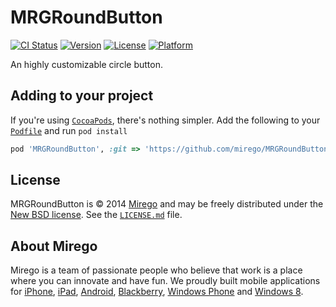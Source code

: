 # MRGRoundButton

[![CI Status](http://img.shields.io/travis/Mirego/MRGRoundButton.svg?style=flat)](https://travis-ci.org/Mirego/MRGRoundButton)
[![Version](https://img.shields.io/cocoapods/v/MRGRoundButton.svg?style=flat)](http://cocoadocs.org/docsets/MRGRoundButton)
[![License](https://img.shields.io/cocoapods/l/MRGRoundButton.svg?style=flat)](http://cocoadocs.org/docsets/MRGRoundButton)
[![Platform](https://img.shields.io/cocoapods/p/MRGRoundButton.svg?style=flat)](http://cocoadocs.org/docsets/MRGRoundButton)

An highly customizable circle button.

## Adding to your project

If you're using [`CocoaPods`](http://cocoapods.org/), there's nothing simpler.
Add the following to your [`Podfile`](http://docs.cocoapods.org/podfile.html)
and run `pod install`

```ruby
pod 'MRGRoundButton', :git => 'https://github.com/mirego/MRGRoundButton.iOS.git'
```

## License

MRGRoundButton is © 2014 [Mirego](http://www.mirego.com) and may be freely
distributed under the [New BSD license](http://opensource.org/licenses/BSD-3-Clause).
See the [`LICENSE.md`](https://github.com/mirego/MRGRoundButton.iOS/blob/master/LICENSE.md) file.

## About Mirego

Mirego is a team of passionate people who believe that work is a place where you can innovate and have fun.
We proudly built mobile applications for
[iPhone](http://mirego.com/en/iphone-app-development/ "iPhone application development"),
[iPad](http://mirego.com/en/ipad-app-development/ "iPad application development"),
[Android](http://mirego.com/en/android-app-development/ "Android application development"),
[Blackberry](http://mirego.com/en/blackberry-app-development/ "Blackberry application development"),
[Windows Phone](http://mirego.com/en/windows-phone-app-development/ "Windows Phone application development") and
[Windows 8](http://mirego.com/en/windows-8-app-development/ "Windows 8 application development").
